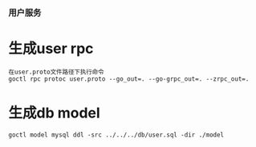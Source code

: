 ### 用户服务
# 生成user rpc
```
在user.proto文件路径下执行命令 
goctl rpc protoc user.proto --go_out=. --go-grpc_out=. --zrpc_out=.
```

# 生成db model
```
goctl model mysql ddl -src ../../../db/user.sql -dir ./model

```
